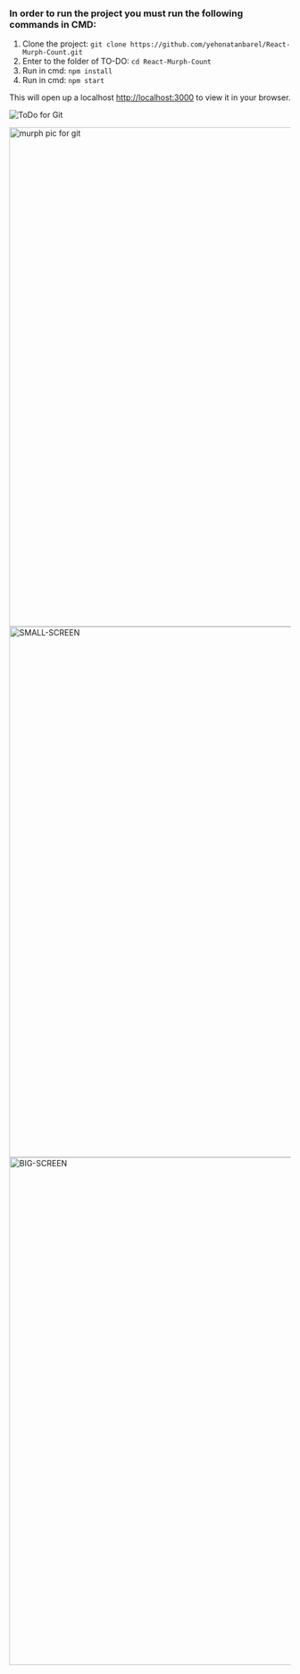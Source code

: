 ### In order to run the project you must run the following commands in CMD:
1. Clone the project: `git clone https://github.com/yehonatanbarel/React-Murph-Count.git`
2. Enter to the folder of TO-DO: `cd React-Murph-Count`
3. Run in cmd: `npm install`
4. Run in cmd: `npm start`

This will open up a localhost [http://localhost:3000](http://localhost:3000) to view it in your browser.


![ToDo for Git](https://user-images.githubusercontent.com/79272744/174811972-387ae3fe-388b-42f7-8e29-d1e4ba371300.gif)



<img width="894" alt="‏‏murph pic for git" src="https://user-images.githubusercontent.com/79272744/179478116-335a9d39-132b-4e1d-94fb-60a2759dfce9.PNG">


<img width="950" alt="SMALL-SCREEN" src="https://user-images.githubusercontent.com/79272744/180855462-f06ec330-5a8b-49b2-9d72-6d159f46f183.PNG">



<img width="909" alt="BIG-SCREEN" src="https://user-images.githubusercontent.com/79272744/180855620-d6ad377f-8d74-4222-8fee-3e4d84eda294.PNG">
